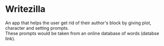 # Writezilla
An app that helps the user get rid of their author's block by giving plot, character and setting prompts.  
These prompts would be taken from an online database of words (databse link). 
